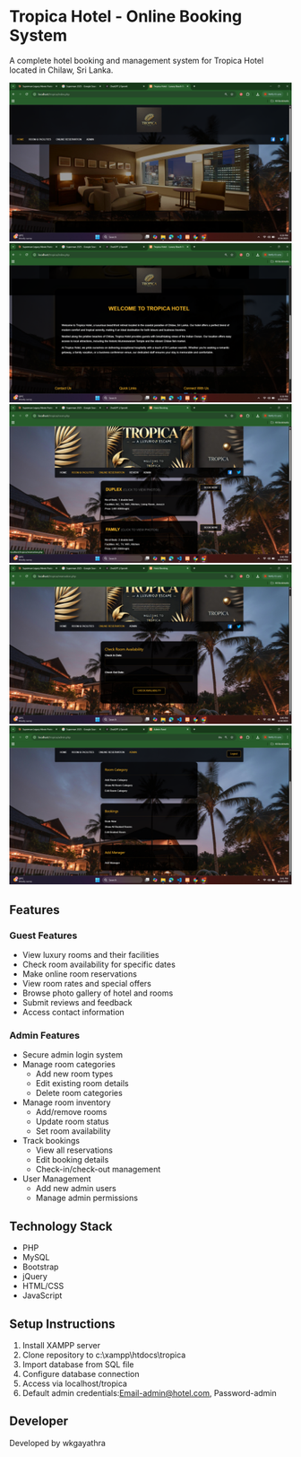 # Tropica Hotel - Online Booking System

A complete hotel booking and management system for Tropica Hotel located in Chilaw, Sri Lanka.

![](<screenshots/Screenshot-(184).png>)
![](<screenshots/Screenshot-(185).png>)
![](<screenshots/Screenshot-(186).png>)
![](<screenshots/Screenshot-(190).png>)
![](<screenshots/Screenshot-(193).png>)

## Features

### Guest Features

- View luxury rooms and their facilities
- Check room availability for specific dates
- Make online room reservations
- View room rates and special offers
- Browse photo gallery of hotel and rooms
- Submit reviews and feedback
- Access contact information

### Admin Features

- Secure admin login system
- Manage room categories
  - Add new room types
  - Edit existing room details
  - Delete room categories
- Manage room inventory
  - Add/remove rooms
  - Update room status
  - Set room availability
- Track bookings
  - View all reservations
  - Edit booking details
  - Check-in/check-out management
- User Management
  - Add new admin users
  - Manage admin permissions

## Technology Stack

- PHP
- MySQL
- Bootstrap
- jQuery
- HTML/CSS
- JavaScript

## Setup Instructions

1. Install XAMPP server
2. Clone repository to c:\xampp\htdocs\tropica
3. Import database from SQL file
4. Configure database connection
5. Access via localhost/tropica
6. Default admin credentials:Email-admin@hotel.com, Password-admin

## Developer

Developed by wkgayathra
